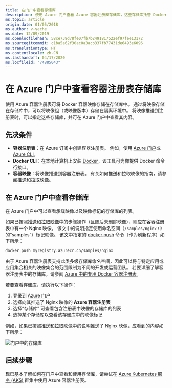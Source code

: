 ```yaml
---
title: 在门户中查看存储库
description: 使用 Azure 门户查看 Azure 容器注册表存储库，这些存储库托管 Docker 容器映像和其他受支持的项目。
ms.topic: article
origin.date: 01/05/2018
ms.author: v-yeche
ms.date: 12/09/2019
ms.openlocfilehash: 58ce739d78fe07fb7b2491817522ef97fee13172
ms.sourcegitcommit: c1ba5a62f30ac0a3acb337fb77431de6493e6096
ms.translationtype: HT
ms.contentlocale: zh-CN
ms.lasthandoff: 04/17/2020
ms.locfileid: "74885043"
---
```

# <a name="view-container-registry-repositories-in-the-azure-portal"></a>在 Azure 门户中查看容器注册表存储库

使用 Azure 容器注册表可将 Docker 容器映像存储在存储库中。 通过将映像存储在存储库中，可以将映像组（或映像版本）存储在隔离环境中。 将映像推送到注册表时，可以指定这些存储库，并可在 Azure 门户中查看其内容。

## <a name="prerequisites"></a>先决条件

* **容器注册表**：在 Azure 订阅中创建容器注册表。 例如，使用 [Azure 门户](container-registry-get-started-portal.md)或 [Azure CLI](container-registry-get-started-azure-cli.md)。
* **Docker CLI**：在本地计算机上安装 [Docker][docker-install]，该工具可为你提供 Docker 命令行接口。
* **容器映像**：将映像推送到容器注册表。 有关如何推送和拉取映像的指南，请参阅[推送和拉取映像](container-registry-get-started-docker-cli.md)。

## <a name="view-repositories-in-azure-portal"></a>在 Azure 门户中查看存储库

在 Azure 门户中可以查看承载映像以及映像标记的存储库的列表。

如果已按照[推送和拉取映像](container-registry-get-started-docker-cli.md)中的步骤操作（且随后未删除映像），则应在容器注册表中有一个 Nginx 映像。 该文中的说明指定使用命名空间（`/samples/nginx` 中的“samples”）标记映像。 该文中指定的 [docker push][docker-push] 命令（作为刷新程序）如下所示：

```Bash
docker push myregistry.azurecr.cn/samples/nginx
```

 由于 Azure 容器注册表支持此类多级存储库命名空间，因此可以将与特定应用或应用集合相关的映像集合的范围限制为不同的开发或运营团队。 若要详细了解容器注册表中的存储库，请参阅 [Azure 中的专用 Docker 容器注册表](container-registry-intro.md)。

若要查看存储库，请执行以下操作：

1. 登录到 [Azure 门户][portal]
1. 选择向其推送了 Nginx 映像的 **Azure 容器注册表**
1. 选择“存储库”  可查看包含注册表中映像的存储库的列表
1. 选择某个存储库以查看该存储库中的映像标记

例如，如果已按照[推送和拉取映像](container-registry-get-started-docker-cli.md)中的说明推送了 Nginx 映像，应看到的内容如下所示：

![门户中的存储库](./media/container-registry-repositories/container-registry-repositories.png)

## <a name="next-steps"></a>后续步骤

<!--Verified successfully-->

现已基本了解如何在门户中查看和使用存储库，请尝试在 [Azure Kubernetes 服务 (AKS)](../aks/tutorial-kubernetes-prepare-app.md) 群集中使用 Azure 容器注册表。

<!-- LINKS - External -->

[docker-install]: https://docs.docker.com/engine/installation/
[docker-push]: https://docs.docker.com/engine/reference/commandline/push/
[portal]: https://portal.azure.cn

<!-- Update_Description: update meta properties, wording update, update link -->